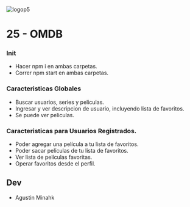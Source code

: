 ![logop5](https://p5-hall-of-fame.s3.amazonaws.com/p5logo.png)

# 25 - OMDB

### Init

-   Hacer npm i en ambas carpetas.
-   Correr npm start en ambas carpetas.

### Caracteristicas Globales

-   Buscar usuarios, series y peliculas.
-   Ingresar y ver descripcion de usuario, incluyendo lista de favoritos.
-   Se puede ver peliculas.

### Caracteristicas para Usuarios Registrados.

-   Poder agregar una película a tu lista de favoritos.
-   Poder sacar películas de tu lista de favoritos.
-   Ver lista de películas favoritas.
-   Operar favoritos desde el perfil.

## Dev

-   Agustin Minahk
